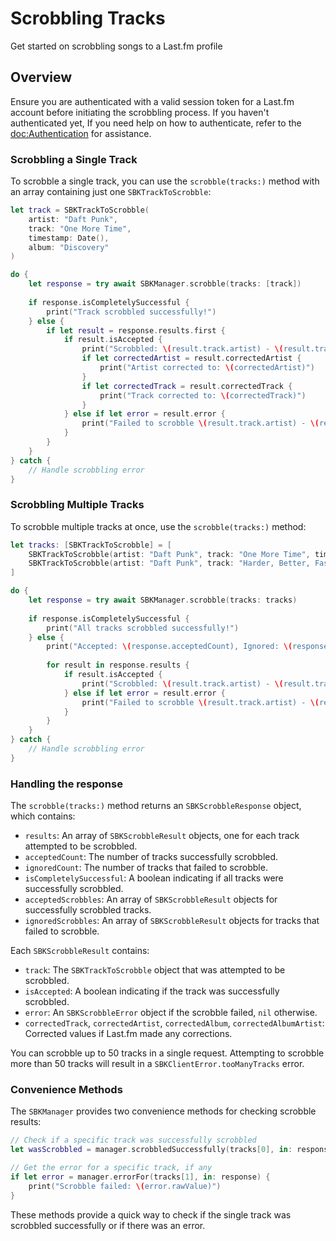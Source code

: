 # Scrobbling Tracks

Get started on scrobbling songs to a Last.fm profile

## Overview

Ensure you are authenticated with a valid session token for a Last.fm account before initiating the scrobbling process. If you haven't authenticated yet, If you need help on how to authenticate, refer to the <doc:Authentication> for assistance.

### Scrobbling a Single Track

To scrobble a single track, you can use the `scrobble(tracks:)` method with an array containing just one ``SBKTrackToScrobble``:

```swift
let track = SBKTrackToScrobble(
    artist: "Daft Punk",
    track: "One More Time",
    timestamp: Date(),
    album: "Discovery"
)

do {
    let response = try await SBKManager.scrobble(tracks: [track])
    
    if response.isCompletelySuccessful {
        print("Track scrobbled successfully!")
    } else {
        if let result = response.results.first {
            if result.isAccepted {
                print("Scrobbled: \(result.track.artist) - \(result.track.track)")
                if let correctedArtist = result.correctedArtist {
                    print("Artist corrected to: \(correctedArtist)")
                }
                if let correctedTrack = result.correctedTrack {
                    print("Track corrected to: \(correctedTrack)")
                }
            } else if let error = result.error {
                print("Failed to scrobble \(result.track.artist) - \(result.track.track): \(error.rawValue)")
            }
        }
    }
} catch {
    // Handle scrobbling error
}
```

### Scrobbling Multiple Tracks

To scrobble multiple tracks at once, use the `scrobble(tracks:)` method:

```swift
let tracks: [SBKTrackToScrobble] = [
    SBKTrackToScrobble(artist: "Daft Punk", track: "One More Time", timestamp: Date(), album: "Discovery"),
    SBKTrackToScrobble(artist: "Daft Punk", track: "Harder, Better, Faster, Stronger", timestamp: Date(), album: "Discovery")
]

do {
    let response = try await SBKManager.scrobble(tracks: tracks)
    
    if response.isCompletelySuccessful {
        print("All tracks scrobbled successfully!")
    } else {
        print("Accepted: \(response.acceptedCount), Ignored: \(response.ignoredCount)")
        
        for result in response.results {
            if result.isAccepted {
                print("Scrobbled: \(result.track.artist) - \(result.track.track)")
            } else if let error = result.error {
                print("Failed to scrobble \(result.track.artist) - \(result.track.track): \(error.rawValue)")
            }
        }
    }
} catch {
    // Handle scrobbling error
}
```

### Handling the response

The `scrobble(tracks:)` method returns an `SBKScrobbleResponse` object, which contains:

- `results`: An array of ``SBKScrobbleResult`` objects, one for each track attempted to be scrobbled.
- `acceptedCount`: The number of tracks successfully scrobbled.
- `ignoredCount`: The number of tracks that failed to scrobble.
- `isCompletelySuccessful`: A boolean indicating if all tracks were successfully scrobbled.
- `acceptedScrobbles`: An array of ``SBKScrobbleResult`` objects for successfully scrobbled tracks.
- `ignoredScrobbles`: An array of ``SBKScrobbleResult`` objects for tracks that failed to scrobble.

Each `SBKScrobbleResult` contains:

- `track`: The ``SBKTrackToScrobble`` object that was attempted to be scrobbled.
- `isAccepted`: A boolean indicating if the track was successfully scrobbled.
- `error`: An ``SBKScrobbleError`` object if the scrobble failed, `nil` otherwise.
- `correctedTrack`, `correctedArtist`, `correctedAlbum`, `correctedAlbumArtist`: Corrected values if Last.fm made any corrections.

You can scrobble up to 50 tracks in a single request. Attempting to scrobble more than 50 tracks will result in a ``SBKClientError.tooManyTracks`` error.

### Convenience Methods

The ``SBKManager`` provides two convenience methods for checking scrobble results:

```swift
// Check if a specific track was successfully scrobbled
let wasScrobbled = manager.scrobbledSuccessfully(tracks[0], in: response)

// Get the error for a specific track, if any
if let error = manager.errorFor(tracks[1], in: response) {
    print("Scrobble failed: \(error.rawValue)")
}
```

These methods provide a quick way to check if the single track was scrobbled successfully or if there was an error.
